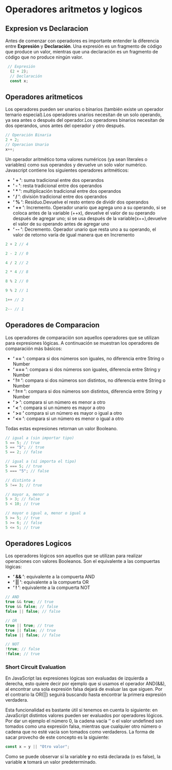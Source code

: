 # Operadores aritmetos y logicos

## Expresion vs Declaracion

Antes de comenzar con operadores es importante entender la diferencia entre **Expresión** y **Declaración**. Una expresión es un fragmento de código que produce un valor, mientras que una declaración es un fragmento de código que no produce ningún valor.

```javascript
 // Expresión
  (2 + 2);
  // Declaración
  const x;
```

## Operadores aritmeticos

Los operadores pueden ser unarios o binarios (también existe un operador ternario especial).Los operadores unarios necesitan de un solo operando, ya sea antes o después del operador.Los operadores binarios necesitan de dos operandos, unos antes del operador y otro después.

```javascript
// Operación Binaria
2 + 2;
// Operacion Unario
x++;
```

Un operador aritmético toma valores numéricos (ya sean literales o variables) como sus operandos y devuelve un solo valor numérico. Javascript contiene los siguientes operadores aritméticos:

- **' + '**: suma tradicional entre dos operandos
- **' - '**: resta tradicional entre dos operandos
- **' \* '**: multiplicación tradicional entre dos operandos
- **‘ / ’**: división tradicional entre dos operandos
- **‘ % ’**: Residuo.Devuelve el resto entero de dividir dos operandos
- **‘ ++ ’**: Incremento. Operador unario que agrega uno a su operando, si se coloca antes de la variable (++x), devuelve el valor de su operando después de agregar uno; si se usa después de la variable(x++),devuelve el valor de su operando antes de agregar uno
- **‘ -- ’**: Decremento. Operador unario que resta uno a su operando, el valor de retorno varía de igual manera que en Incremento

```javascript
2 + 2 // 4

2 - 2 // 0

4 / 2 // 2

2 * 4 // 8

8 % 2 // 0

9 % 2 // 1

1++ // 2

2-- // 1
```

## Operadores de Comparacion

Los operadores de comparación son aquellos operadores que se utilizan para expresiones lógicas. A continuación se muestran los operadores de comparación más básicos:

- **‘ == ’**: compara si dos números son iguales, no diferencia entre String o Number
- **‘ === ’**: compara si dos números son iguales, diferencia entre String y Number
- **‘ != ’**: compara si dos números son distintos, no diferencia entre String o Number
- **‘ !== '**: compara si dos números son distintos, diferencia entre String y Number
- **‘ > ’**: compara si un número es menor a otro
- **‘ < ’**: compara si un número es mayor a otro
- **‘ >= ’** compara si un número es mayor o igual a otro
- **‘ <= ’**: compara si un número es menor o igual a otro

Todas estas expresiones retornan un valor Booleano.

```javascript
// igual a (sin importar tipo)
5 == 5; // true
5 == "5"; // true
5 == 2; // false

// igual a (sí importa el tipo)
5 === 5; // true
5 === "5"; // false

// distinto a
5 !== 3; // true

// mayor a, menor a
5 > 3; // false
5 < 10; // true

// mayor o igual a, menor o igual a
5 >= 5; // true
5 >= 6; // false
5 <= 5; // true
```

## Operadores Logicos

Los operadores lógicos son aquellos que se utilizan para realizar operaciones con valores Booleanos. Son el equivalente a las compuertas lógicas:

- **‘ && ’**: equivalente a la compuerta AND
- **‘ || ’**: equivalente a la compuerta OR
- **‘ ! ’**: equivalente a la compuerta NOT

```javascript
// AND
true && true; // true
true && false; // false
false || false; // false

// OR
true || true; // true
true || false; // true
false || false; // false

// NOT
!true; // false
!false; // true
```

### Short Circuit Evaluation

En JavaScript las expresiones lógicas son evaluadas de izquierda a derecha, esto quiere decir por ejemplo que si usamos el operador AND(&&), al encontrar una sola expresión falsa dejará de evaluar las que siguen. Por el contrario la OR(||) seguirá buscando hasta encontrar la primera expresión verdadera.

Esta funcionalidad es bastante útil si tenemos en cuenta lo siguiente: en JavaScript distintos valores pueden ser evaluados por operadores lógicos. Por dar un ejemplo el número 0, la cadena vacía ‘’ o el valor undefined son tomados como una expresión falsa, mientras que cualquier otro número o cadena que no esté vacía son tomados como verdaderos. La forma de sacar provecho de este concepto es la siguiente:

```javascript
const x = y || "Otro valor";
```

Como se puede observar si la variable **y** no está declarada (o es false), la variable **x** tomará un valor predeterminado.
